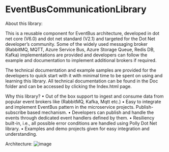 # EventBusCommunicationLibrary
 
About this library:

This is a reusable component for EventBus architecture, developed in dot net core (V6.0) and dot net standard (V2.1) and targeted for the Dot Net developer’s community.
Some of the widely used messaging broker (RabbitMQ, MQTT, Azure Service Bus, Azure Storage Queue, Redis DB, Kafka) implementations are provided and developers can follow the example and documentation to implement additional brokers if required.

The technical documentation and example samples are provided for the developers to quick start with it with minimal time to be spent on using and learning this library.
All technical documentation can be found in the Doc folder and can be accessed by clicking the Index.html page. 

Why this library?
•	Out of the box support to ingest and consume data from popular event brokers like (RabbitMQ, Kafka, Mqtt etc.)
•	Easy to integrate and implement EventBus pattern in the microservice projects. Publish-subscribe based mechanism.
•	Developers can publish and handle the events through dedicated event handlers defined by them.
•	Resiliency built-in, i.e., all possible error conditions are handled using Polly Dot Net library.
•	Examples and demo projects given for easy integration and understanding.


Architecture:
![image](https://github.com/sukanta-skr3kor/EventBusCommunicationLibrary/assets/109649478/8e4c77b3-2802-44a9-9443-abca34c19880)
